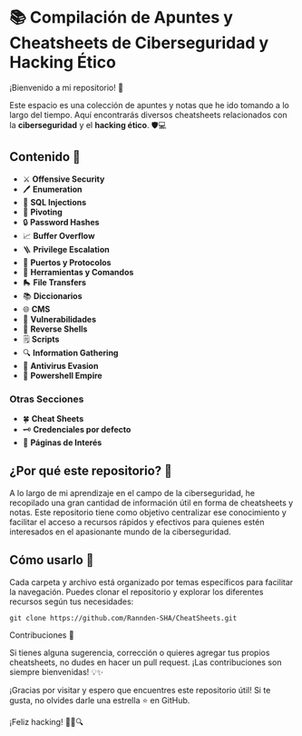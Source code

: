 # 📚 Compilación de Apuntes y Cheatsheets de Ciberseguridad y Hacking Ético

¡Bienvenido a mi repositorio! 🚀

Este espacio es una colección de apuntes y notas que he ido tomando a lo largo del tiempo. Aquí encontrarás diversos cheatsheets relacionados con la **ciberseguridad** y el **hacking ético**. 🛡️💻

## Contenido 📂

- ⚔️ **Offensive Security**
- 🖊️ **Enumeration**
- 🚀 **SQL Injections**
- 🦘 **Pivoting**
- 🔒 **Password Hashes**
- 📈 **Buffer Overflow**
- 🪜 **Privilege Escalation**
- 🔗 **Puertos y Protocolos**
- 🔧 **Herramientas y Comandos**
- 🛼 **File Transfers**
- 📚 **Diccionarios**
- 🌐 **CMS**
- 🐞 **Vulnerabilidades**
- 🎣 **Reverse Shells**
- 🗒️ **Scripts**
- 🔍 **Information Gathering**
- 🦠 **Antivirus Evasion**
- 🗻 **Powershell Empire**

### Otras Secciones

- 🍀 **Cheat Sheets**
- 🗝️ **Credenciales por defecto**
- 🔗 **Páginas de Interés**

## ¿Por qué este repositorio? 🤔

A lo largo de mi aprendizaje en el campo de la ciberseguridad, he recopilado una gran cantidad de información útil en forma de cheatsheets y notas. Este repositorio tiene como objetivo centralizar ese conocimiento y facilitar el acceso a recursos rápidos y efectivos para quienes estén interesados en el apasionante mundo de la ciberseguridad.

## Cómo usarlo 📝

Cada carpeta y archivo está organizado por temas específicos para facilitar la navegación. Puedes clonar el repositorio y explorar los diferentes recursos según tus necesidades:

```
git clone https://github.com/Rannden-SHA/CheatSheets.git
```
Contribuciones 🙌

Si tienes alguna sugerencia, corrección o quieres agregar tus propios cheatsheets, no dudes en hacer un pull request. ¡Las contribuciones son siempre bienvenidas! 💡✨

¡Gracias por visitar y espero que encuentres este repositorio útil! Si te gusta, no olvides darle una estrella ⭐ en GitHub.

¡Feliz hacking! 🧑‍💻🔍
